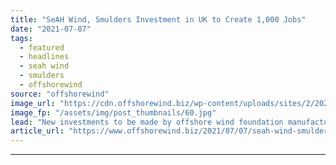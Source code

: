 ```yaml
---
title: "SeAH Wind, Smulders Investment in UK to Create 1,000 Jobs"
date: "2021-07-07"
tags: 
  - featured
  - headlines
  - seah wind
  - smulders
  - offshorewind
source: "offshorewind"
image_url: "https://cdn.offshorewind.biz/wp-content/uploads/sites/2/2021/07/07093502/Smulders-Projects-UK-Newcastle_Beatrice-jackets.jpg"
image_fp: "/assets/img/post_thumbnails/60.jpg"
lead: "New investments to be made by offshore wind foundation manufacturers SeAH Wind and Smulders,"
article_url: "https://www.offshorewind.biz/2021/07/07/seah-wind-smulders-investment-in-uk-to-create-1000-jobs/"
---
```


---
